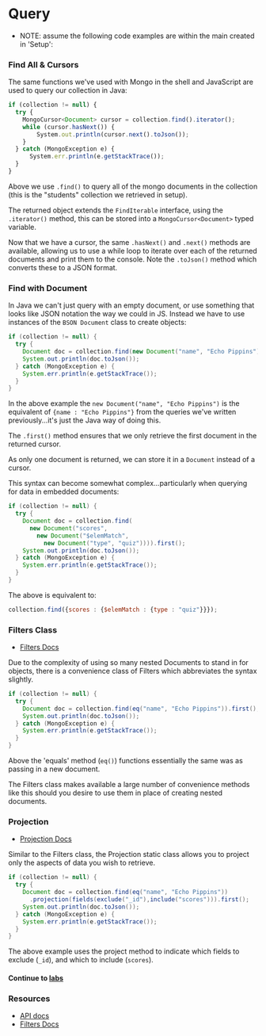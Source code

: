 # Query
* NOTE: assume the following code examples are within the main created in 'Setup':

### Find All & Cursors
The same functions we've used with Mongo in the shell and JavaScript are used to query our collection in Java:
  
```javascript
if (collection != null) {
  try {
    MongoCursor<Document> cursor = collection.find().iterator();
    while (cursor.hasNext()) {
        System.out.println(cursor.next().toJson());
    }
  } catch (MongoException e) {
      System.err.println(e.getStackTrace());
  }
}
```
  
Above we use `.find()` to query all of the mongo documents in the collection (this is the "students" collection we retrieved in setup).  
  
The returned object extends the `FindIterable` interface, using the `.iterator()` method, this can be stored into a `MongoCursor<Document>` typed variable.  
  
Now that we have a cursor, the same `.hasNext()` and `.next()` methods are available, allowing us to use a while loop to iterate over each of the returned documents and print them to the console. Note the `.toJson()` method which converts these to a JSON format.
  
### Find with Document
In Java we can't just query with an empty document, or use something that looks like JSON notation the way we could in JS. Instead we have to use instances of the `BSON Document` class to create objects:
  
```java
if (collection != null) {
  try {
    Document doc = collection.find(new Document("name", "Echo Pippins")).first();
    System.out.println(doc.toJson());
  } catch (MongoException e) {
    System.err.println(e.getStackTrace());
  }
}
```
  
In the above example the `new Document("name", "Echo Pippins")` is the equivalent of `{name : "Echo Pippins"}` from the queries we've written previously...it's just the Java way of doing this.  
  
The `.first()` method ensures that we only retrieve the first document in the returned cursor.  
  
As only one document is returned, we can store it in a `Document` instead of a cursor.
  
This syntax can become somewhat complex...particularly when querying for data in embedded documents:
  
```java
if (collection != null) {
  try {
    Document doc = collection.find(
      new Document("scores",
        new Document("$elemMatch",
          new Document("type", "quiz")))).first();
    System.out.println(doc.toJson());
  } catch (MongoException e) {
    System.err.println(e.getStackTrace());
  }
}
```
  
The above is equivalent to:
  
```javascript
collection.find({scores : {$elemMatch : {type : "quiz"}}});
```
  
### Filters Class
* [Filters Docs][filters]
  
Due to the complexity of using so many nested Documents to stand in for objects, there is a convenience class of Filters which abbreviates the syntax slightly.
  
```java
if (collection != null) {
  try {
    Document doc = collection.find(eq("name", "Echo Pippins")).first();
    System.out.println(doc.toJson());
  } catch (MongoException e) {
    System.err.println(e.getStackTrace());
  }
}
```
  
Above the 'equals' method (`eq()`) functions essentially the same was as passing in a new document.  
  
The Filters class makes available a large number of convenience methods like this should you desire to use them in place of creating nested documents.
  
### Projection
* [Projection Docs][proj]
  
Similar to the Filters class, the Projection static class allows you to project only the aspects of data you wish to retrieve.
  
```java
if (collection != null) {
  try {
    Document doc = collection.find(eq("name", "Echo Pippins"))
      .projection(fields(exclude("_id"),include("scores"))).first();
    System.out.println(doc.toJson());
  } catch (MongoException e) {
    System.err.println(e.getStackTrace());
  }
}
```
  
The above example uses the project method to indicate which fields to exclude (`_id`), and which to include (`scores`).
  
#### Continue to [labs](4_labs.md)

### Resources
* [API docs][doc]
* [Filters Docs][filters]

[doc]:https://api.mongodb.com/java/3.2/
[filters]:http://api.mongodb.com/java/3.0/?com/mongodb/client/model/Filters.html
[proj]:http://mongodb.github.io/mongo-java-driver/3.2/builders/projections/